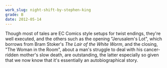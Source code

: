 ```yaml
---
work_slug: night-shift-by-stephen-king
grade: B
date: 2012-05-14
---
```


Though most of tales are EC Comics style setups for twist endings, they're well executed, and the others such as the opening "Jerusalem's Lot", which borrows from Bram Stoker's _The Lair of the White Worm_, and the closing, "The Woman in the Room", about a man's struggle to deal with his cancer-ridden mother's slow death, are outstanding, the latter especially so given that we now know that it's essentially an autobiographical story.
